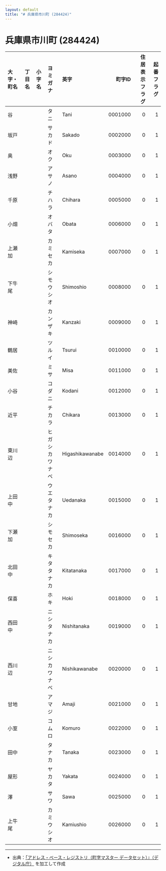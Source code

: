 ```yaml
---
layout: default
title: "# 兵庫県市川町 (284424)"
---
```


# 兵庫県市川町 (284424)

| 大字・町名 | 丁目名 | 小字名 | ヨミガナ | 英字 | 町字ID | 住居表示フラグ | 起番フラグ |
|:--------|:------|:------|:-----------------|:---------------------|--------:|----------:|--------:|
| 谷 |  |  | タニ | Tani | 0001000 | 0 | 1 |
| 坂戸 |  |  | サカド | Sakado | 0002000 | 0 | 1 |
| 奥 |  |  | オク | Oku | 0003000 | 0 | 1 |
| 浅野 |  |  | アサノ | Asano | 0004000 | 0 | 1 |
| 千原 |  |  | チハラ | Chihara | 0005000 | 0 | 1 |
| 小畑 |  |  | オバタ | Obata | 0006000 | 0 | 1 |
| 上瀬加 |  |  | カミセカ | Kamiseka | 0007000 | 0 | 1 |
| 下牛尾 |  |  | シモウシオ | Shimoshio | 0008000 | 0 | 1 |
| 神崎 |  |  | カンザキ | Kanzaki | 0009000 | 0 | 1 |
| 鶴居 |  |  | ツルイ | Tsurui | 0010000 | 0 | 1 |
| 美佐 |  |  | ミサ | Misa | 0011000 | 0 | 1 |
| 小谷 |  |  | コダニ | Kodani | 0012000 | 0 | 1 |
| 近平 |  |  | チカラ | Chikara | 0013000 | 0 | 1 |
| 東川辺 |  |  | ヒガシカワナベ | Higashikawanabe | 0014000 | 0 | 1 |
| 上田中 |  |  | ウエタナカ | Uedanaka | 0015000 | 0 | 1 |
| 下瀬加 |  |  | シモセカ | Shimoseka | 0016000 | 0 | 1 |
| 北田中 |  |  | キタタナカ | Kitatanaka | 0017000 | 0 | 1 |
| 保喜 |  |  | ホキ | Hoki | 0018000 | 0 | 1 |
| 西田中 |  |  | ニシタナカ | Nishitanaka | 0019000 | 0 | 1 |
| 西川辺 |  |  | ニシカワナベ | Nishikawanabe | 0020000 | 0 | 1 |
| 甘地 |  |  | アマジ | Amaji | 0021000 | 0 | 1 |
| 小室 |  |  | コムロ | Komuro | 0022000 | 0 | 1 |
| 田中 |  |  | タナカ | Tanaka | 0023000 | 0 | 1 |
| 屋形 |  |  | ヤカタ | Yakata | 0024000 | 0 | 1 |
| 澤 |  |  | サワ | Sawa | 0025000 | 0 | 1 |
| 上牛尾 |  |  | カミウシオ | Kamiushio | 0026000 | 0 | 1 |

---

- 出典：[「アドレス・ベース・レジストリ（町字マスター データセット）』（デジタル庁）](https://www.digital.go.jp/policies/base_registry_address/) を加工して作成